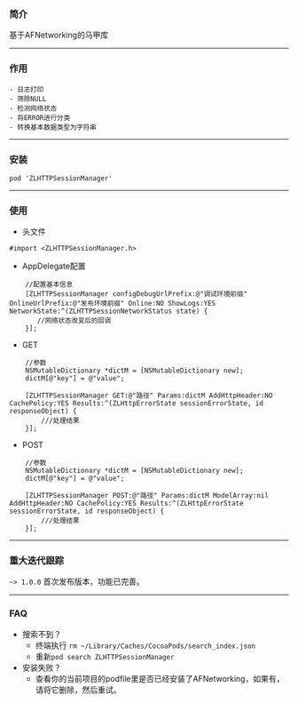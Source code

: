 ### 简介
基于AFNetworking的马甲库

---
### 作用
    - 日志打印
    - 筛除NULL
    - 检测网络状态
    - 将ERROR进行分类    
    - 转换基本数据类型为字符串
---
### 安装
```
pod 'ZLHTTPSessionManager'
```
---
### 使用
- 头文件
```
#import <ZLHTTPSessionManager.h>
```
- AppDelegate配置
```
    //配置基本信息
    [ZLHTTPSessionManager configDebugUrlPrefix:@"调试环境前缀" OnlineUrlPrefix:@"发布环境前缀" Online:NO ShowLogs:YES NetworkState:^(ZLHTTPSessionNetworkStatus state) {
       //网络状态改变后的回调
    }];
```
- GET
```
    //参数
    NSMutableDictionary *dictM = [NSMutableDictionary new];
    dictM[@"key"] = @"value";
    
    [ZLHTTPSessionManager GET:@"路径" Params:dictM AddHttpHeader:NO CachePolicy:YES Results:^(ZLHttpErrorState sessionErrorState, id responseObject) {
        ///处理结果
    }];
```
- POST
```
    //参数
    NSMutableDictionary *dictM = [NSMutableDictionary new];
    dictM[@"key"] = @"value";
    
    [ZLHTTPSessionManager POST:@"路径" Params:dictM ModelArray:nil AddHttpHeader:NO CachePolicy:YES Results:^(ZLHttpErrorState sessionErrorState, id responseObject) {
        ///处理结果
    }];
```

---
### 重大迭代跟踪
`~> 1.0.0` 首次发布版本，功能已完善。

---
### FAQ
- 搜索不到？
    - 终端执行
    ```rm ~/Library/Caches/CocoaPods/search_index.json```
    - 重新```pod search ZLHTTPSessionManager```
- 安装失败？
    - 查看你的当前项目的podfile里是否已经安装了AFNetworking，如果有，请将它删除，然后重试。
